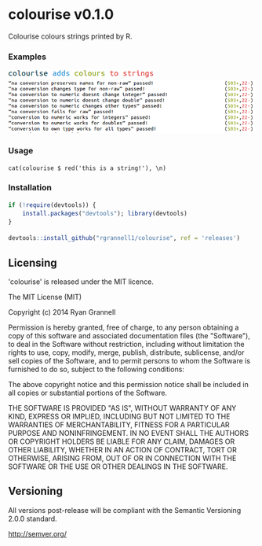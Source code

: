 colourise v0.1.0
=========

Colourise colours strings printed by R.

### Examples

<img src="example-1.png"> </img>
<img src="example-2.png"> </img>

### Usage

```
cat(colourise $ red('this is a string!'), \n)
```

### Installation

```R
if (!require(devtools)) {
    install.packages("devtools"); library(devtools)
}

devtools::install_github("rgrannell1/colourise", ref = 'releases')
```

## Licensing

'colourise' is released under the MIT licence.

The MIT License (MIT)

Copyright (c) 2014 Ryan Grannell

Permission is hereby granted, free of charge, to any person obtaining a copy of this software and associated documentation files (the "Software"), to deal in the Software without restriction, including without limitation the rights to use, copy, modify, merge, publish, distribute, sublicense, and/or sell copies of the Software, and to permit persons to whom the Software is furnished to do so, subject to the following conditions:

The above copyright notice and this permission notice shall be included in all copies or substantial portions of the Software.

THE SOFTWARE IS PROVIDED "AS IS", WITHOUT WARRANTY OF ANY KIND, EXPRESS OR IMPLIED, INCLUDING BUT NOT LIMITED TO THE WARRANTIES OF MERCHANTABILITY, FITNESS FOR A PARTICULAR PURPOSE AND NONINFRINGEMENT. IN NO EVENT SHALL THE AUTHORS OR COPYRIGHT HOLDERS BE LIABLE FOR ANY CLAIM, DAMAGES OR OTHER LIABILITY, WHETHER IN AN ACTION OF CONTRACT, TORT OR OTHERWISE, ARISING FROM, OUT OF OR IN CONNECTION WITH THE SOFTWARE OR THE USE OR OTHER DEALINGS IN THE SOFTWARE.

## Versioning

All versions post-release will be compliant with the Semantic Versioning 2.0.0 standard.

http://semver.org/